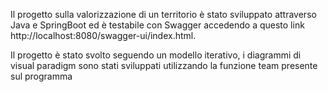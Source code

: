 Il progetto sulla valorizzazione di un territorio è stato sviluppato attraverso Java e SpringBoot ed è testabile con Swagger accedendo a questo link 
http://localhost:8080/swagger-ui/index.html.

Il progetto è stato svolto seguendo un modello iterativo, i diagrammi di visual paradigm sono stati sviluppati utilizzando la funzione team presente sul programma
